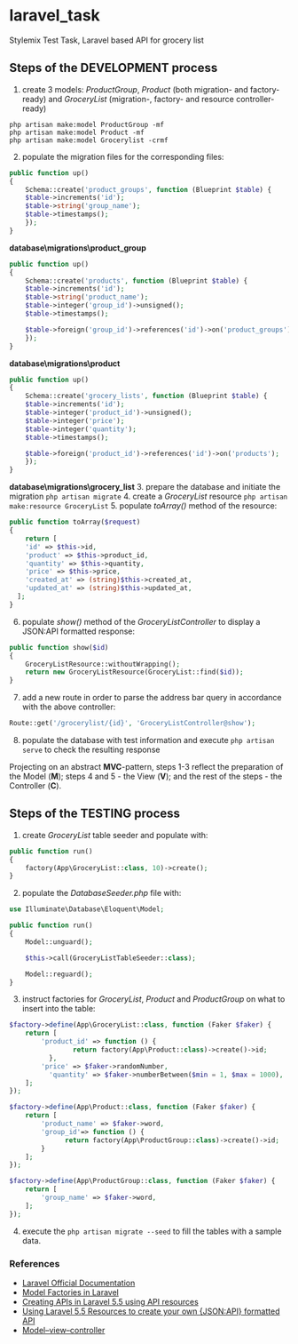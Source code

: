 # laravel_task
Stylemix Test Task, Laravel based API for grocery list

## Steps of the DEVELOPMENT process

1. create 3 models: *ProductGroup*, *Product* (both migration- and factory-ready) and *GroceryList* (migration-, factory- and resource controller-ready)
```
php artisan make:model ProductGroup -mf
php artisan make:model Product -mf
php artisan make:model Grocerylist -crmf
```
2. populate the migration files for the corresponding files:
```php
public function up()
{
    Schema::create('product_groups', function (Blueprint $table) {
    $table->increments('id');
    $table->string('group_name');
    $table->timestamps();
    });
}
```
**database\migrations\product_group**

```php
public function up()
{
    Schema::create('products', function (Blueprint $table) {
    $table->increments('id');
    $table->string('product_name');
    $table->integer('group_id')->unsigned();
    $table->timestamps();

    $table->foreign('group_id')->references('id')->on('product_groups');
    });
}
```
**database\migrations\product**

```php
public function up()
{
    Schema::create('grocery_lists', function (Blueprint $table) {
    $table->increments('id');
    $table->integer('product_id')->unsigned();
    $table->integer('price');
    $table->integer('quantity');
    $table->timestamps();

    $table->foreign('product_id')->references('id')->on('products');
    });
}
```
**database\migrations\grocery_list**
3. prepare the database and initiate the migration `php artisan migrate`
4. create a *GroceryList* resource `php artisan make:resource GroceryList`
5. populate *toArray()* method of the resource:
```php
public function toArray($request)
{
    return [
    'id' => $this->id,
    'product' => $this->product_id,
    'quantity' => $this->quantity,
    'price' => $this->price,
    'created_at' => (string)$this->created_at,
    'updated_at' => (string)$this->updated_at,
  ];
}
```
6. populate *show()* method of the *GroceryListController* to display a JSON:API formatted response:
```php
public function show($id)
{
    GroceryListResource::withoutWrapping();
    return new GroceryListResource(GroceryList::find($id));
}
```
7. add a new route in order to parse the address bar query in accordance with the above controller:
```php
Route::get('/grocerylist/{id}', 'GroceryListController@show');
```
8. populate the database with test information and execute `php artisan serve` to check the resulting response

Projecting on an abstract **MVC**-pattern, steps 1-3 reflect the preparation of the Model (**M**); steps 4 and 5 - the View (**V**); and the rest of the steps - the Controller (**C**).

## Steps of the TESTING process
1. create *GroceryList* table seeder and populate with:
```php
public function run()
{
    factory(App\GroceryList::class, 10)->create();
}
```
2. populate the *DatabaseSeeder.php* file with:
```php
use Illuminate\Database\Eloquent\Model;

public function run()
{
    Model::unguard();

    $this->call(GroceryListTableSeeder::class);

    Model::reguard();
}
```
3. instruct factories for *GroceryList*, *Product* and *ProductGroup* on what to insert into the table:
```php
$factory->define(App\GroceryList::class, function (Faker $faker) {
    return [
  	    'product_id' => function () {
  			    return factory(App\Product::class)->create()->id;
  		  },
        'price' => $faker->randomNumber,
  		  'quantity' => $faker->numberBetween($min = 1, $max = 1000),
    ];
});
```

```php
$factory->define(App\Product::class, function (Faker $faker) {
    return [
        'product_name' => $faker->word,
        'group_id'=> function () {
			  return factory(App\ProductGroup::class)->create()->id;
		}
    ];
});
```

```php
$factory->define(App\ProductGroup::class, function (Faker $faker) {
    return [
        'group_name' => $faker->word,
    ];
});
```
4. execute the `php artisan migrate --seed` to fill the tables with a sample data.

### References
- [Laravel Official Documentation](https://laravel.com/docs/5.5/readme)
- [Model Factories in Laravel](https://laravel-news.com/learn-to-use-model-factories-in-laravel-5-1)
- [Creating APIs in Laravel 5.5 using API resources](https://medium.com/@devlob/creating-apis-in-laravel-5-5-using-api-resources-9850c1b70efb)
- [Using Laravel 5.5 Resources to create your own {JSON:API} formatted API](https://medium.com/@dinotedesco/using-laravel-5-5-resources-to-create-your-own-json-api-formatted-api-2c6af5e4d0e8)
- [Model–view–controller](https://en.wikipedia.org/wiki/Model%E2%80%93view%E2%80%93controller)
